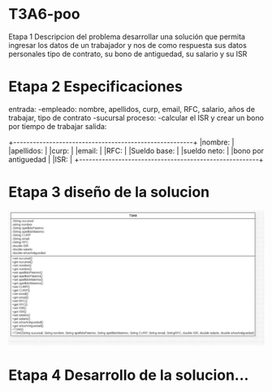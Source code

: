 # T3A6-poo
Etapa 1 Descripcion del problema
desarrollar una solución que permita ingresar los datos de un trabajador y nos de como respuesta sus datos personales tipo de contrato, su bono de antiguedad, su salario y su ISR

# Etapa 2 Especificaciones
entrada: -empleado: nombre, apellidos, curp, email, RFC, salario, años de trabajar, tipo de contrato -sucursal proceso: -calcular el ISR y crear un bono por tiempo de trabajar salida:


 +-------------------------------------------------------+
 |nombre:                                                |
 |apellidos:                                             |
 |curp:                                                  |
 |email:                                                 |
 |RFC:                                                   |
 |Sueldo base:                                           |
 |sueldo neto:                                           |
 |bono por antiguedad                                    |
 |ISR:                                                   |
 +-------------------------------------------------------+

# Etapa 3 diseño de la solucion 
![](https://github.com/Aburtoasahin/T3A6-poo/blob/main/clases.jpeg)

# Etapa 4 Desarrollo de la solucion...
